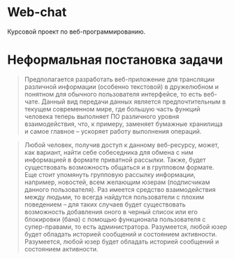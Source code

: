 # Web-chat
Курсовой проект по веб-программированию.

# Неформальная постановка задачи
> Предполагается разработать веб-приложение для трансляции различной информации (особенно текстовой) в дружелюбном и понятном для обычного пользователя интерфейсе, то есть веб-чате. Данный вид передачи данных является предпочтительным в текущем современном мире, где большую часть функций человека теперь выполняет ПО различного уровня взаимодействия, что, к примеру, заменяет бумажные хранилища и самое главное – ускоряет работу выполнения операций.

> Любой человек, получив доступ к данному веб-ресурсу, может, как вариант, найти себе собеседника для обмена с ним информацией в формате приватной рассылки. Также, будет существовать возможность общаться и в групповом формате. Еще стоит упомянуть групповую рассылку информации, например, новостей, всем желающим юзерам (подписчикам данного пользователя). Раз имеется средство взаимодействия между людьми, то всегда найдутся пользователи с плохим поведением – для таких случаев будет существовать возможность добавления оного в черный список или его блокировки (бана) с помощью функционала пользователя с супер-правами, то есть администратора. Разумеется, любой юзер будет обладать историей сообщений и состоянием активности.
Разумеется, любой юзер будет обладать историей сообщений и состоянием активности.
